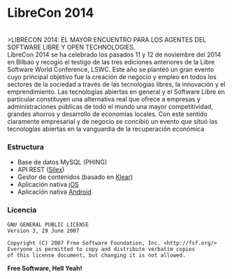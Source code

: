 # LibreCon 2014
<br>
>LIBRECON 2014: EL MAYOR ENCUENTRO PARA LOS AGENTES DEL SOFTWARE LIBRE Y OPEN TECHNOLOGIES.<br>
LibreCon 2014 se ha celebrado los pasados 11 y 12 de noviembre del 2014 en Bilbao y recogió el testigo de las tres ediciones anteriores de la Libre Software World Conference, LSWC. Este año se planteó un gran evento cuyo principal objetivo fue la creación de negocio y empleo en todos los sectores de la sociedad a través de las tecnologías libres, la innovación y el emprendimiento.
Las tecnologías abiertas en general y el Software Libre en particular constituyen una alternativa real que ofrece a empresas y administraciones públicas de todo el mundo una mayor competitividad, grandes ahorros y desarrollo de economías locales. Con este sentido claramente empresarial y de negocio se concibió un evento que situó las tecnologías abiertas en la vanguardia de la recuperación económica

### Estructura
- Base de datos MySQL (PHING)
- API REST ([Silex](http://silex.sensiolabs.org/))
- Gestor de contenidos (basado en [Klear](https://github.com/irontec/klear))
- Aplicación nativa [iOS](https://github.com/irontec/LibreCon-app/tree/master/mobile/iOS)
- Aplicación nativa [Android](https://github.com/irontec/LibreCon-app/tree/master/mobile/android)

### Licencia
```
GNU GENERAL PUBLIC LICENSE
Version 3, 29 June 2007

Copyright (C) 2007 Free Software Foundation, Inc. <http://fsf.org/>
Everyone is permitted to copy and distribute verbatim copies
of this license document, but changing it is not allowed.
```

**Free Software, Hell Yeah!**